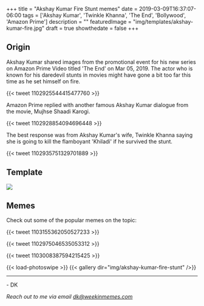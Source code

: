 +++
title = "Akshay Kumar Fire Stunt memes"
date = 2019-03-09T16:37:07-06:00
tags = ['Akshay Kumar', 'Twinkle Khanna', 'The End', 'Bollywood', 'Amazon Prime']
description = ""
featuredImage = "img/templates/akshay-kumar-fire.jpg"
draft = true
showthedate = false
+++

## Origin

Akshay Kumar shared images from the promotional event for his new series on Amazon Prime Video titled 'The End' on Mar 05, 2019. The actor who is known for his daredevil stunts in movies might have gone a bit too far this time as he set himself on fire.

<!--more-->

{{< tweet 1102925544415477760 >}}

Amazon Prime replied with another famous Akshay Kumar dialogue from the movie, Mujhse Shaadi Karogi.

{{< tweet 1102928854094696448 >}}

The best response was from Akshay Kumar's wife, Twinkle Khanna saying she is going to kill the flamboyant 'Khiladi' if he survived the stunt.

{{< tweet 1102935751329701889 >}}

## Template

![](img/templates/akshay-kumar-fire.jpg)

## Memes

Check out some of the popular memes on the topic:

{{< tweet 1103155362050527233 >}}

{{< tweet 1102975046535053312 >}}

{{< tweet 1103008387594215425 >}}


{{< load-photoswipe >}}
{{< gallery dir="img/akshay-kumar-fire-stunt" />}}


---

\- DK

*Reach out to me via email dk@weekinmemes.com*